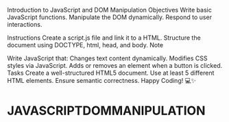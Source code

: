 Introduction to JavaScript and DOM Manipulation
Objectives
Write basic JavaScript functions. Manipulate the DOM dynamically. Respond to user interactions.

Instructions
Create a script.js file and link it to a HTML.
Structure the document using DOCTYPE, html, head, and body.
Note

Write JavaScript that:
Changes text content dynamically.
Modifies CSS styles via JavaScript.
Adds or removes an element when a button is clicked.
Tasks
Create a well-structured HTML5 document.
Use at least 5 different HTML elements.
Ensure semantic correctness.
Happy Coding! 💻✨
# JAVASCRIPTDOMMANIPULATION
